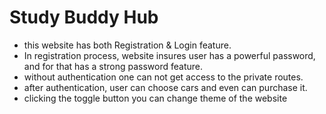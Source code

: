 # Study Buddy Hub

- this website has both Registration & Login feature.
- In registration process, website insures user has a powerful password, and for that has a strong password feature.
- without authentication one can not get access to the private routes.
- after authentication, user can choose cars and even can purchase it.
- clicking the toggle button you can change theme of the website
